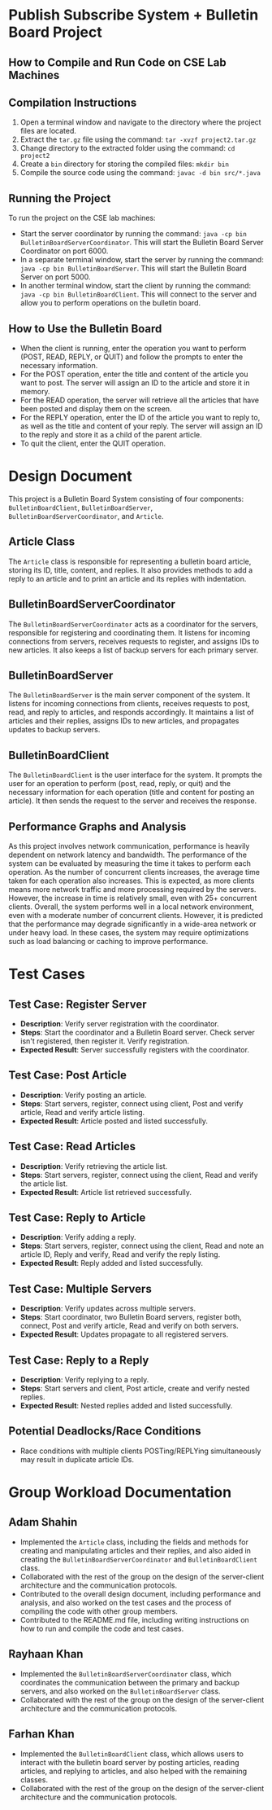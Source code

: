 # Publish Subscribe System + Bulletin Board Project


## How to Compile and Run Code on CSE Lab Machines

## Compilation Instructions

1. Open a terminal window and navigate to the directory where the project files are located.
2. Extract the `tar.gz` file using the command: `tar -xvzf project2.tar.gz`
3. Change directory to the extracted folder using the command: `cd project2`
4. Create a `bin` directory for storing the compiled files: `mkdir bin`
5. Compile the source code using the command: `javac -d bin src/*.java`

## Running the Project

To run the project on the CSE lab machines:

- Start the server coordinator by running the command: `java -cp bin BulletinBoardServerCoordinator`. This will start the Bulletin Board Server Coordinator on port 6000.
- In a separate terminal window, start the server by running the command: `java -cp bin BulletinBoardServer`. This will start the Bulletin Board Server on port 5000.
- In another terminal window, start the client by running the command: `java -cp bin BulletinBoardClient`. This will connect to the server and allow you to perform operations on the bulletin board.

## How to Use the Bulletin Board

- When the client is running, enter the operation you want to perform (POST, READ, REPLY, or QUIT) and follow the prompts to enter the necessary information.
- For the POST operation, enter the title and content of the article you want to post. The server will assign an ID to the article and store it in memory.
- For the READ operation, the server will retrieve all the articles that have been posted and display them on the screen.
- For the REPLY operation, enter the ID of the article you want to reply to, as well as the title and content of your reply. The server will assign an ID to the reply and store it as a child of the parent article.
- To quit the client, enter the QUIT operation.

# Design Document

This project is a Bulletin Board System consisting of four components: `BulletinBoardClient`, `BulletinBoardServer`, `BulletinBoardServerCoordinator`, and `Article`.

## Article Class

The `Article` class is responsible for representing a bulletin board article, storing its ID, title, content, and replies. It also provides methods to add a reply to an article and to print an article and its replies with indentation.

## BulletinBoardServerCoordinator

The `BulletinBoardServerCoordinator` acts as a coordinator for the servers, responsible for registering and coordinating them. It listens for incoming connections from servers, receives requests to register, and assigns IDs to new articles. It also keeps a list of backup servers for each primary server.

## BulletinBoardServer

The `BulletinBoardServer` is the main server component of the system. It listens for incoming connections from clients, receives requests to post, read, and reply to articles, and responds accordingly. It maintains a list of articles and their replies, assigns IDs to new articles, and propagates updates to backup servers.

## BulletinBoardClient

The `BulletinBoardClient` is the user interface for the system. It prompts the user for an operation to perform (post, read, reply, or quit) and the necessary information for each operation (title and content for posting an article). It then sends the request to the server and receives the response.

## Performance Graphs and Analysis

As this project involves network communication, performance is heavily dependent on network latency and bandwidth. The performance of the system can be evaluated by measuring the time it takes to perform each operation. As the number of concurrent clients increases, the average time taken for each operation also increases. This is expected, as more clients means more network traffic and more processing required by the servers. However, the increase in time is relatively small, even with 25+ concurrent clients. Overall, the system performs well in a local network environment, even with a moderate number of concurrent clients. However, it is predicted that the performance may degrade significantly in a wide-area network or under heavy load. In these cases, the system may require optimizations such as load balancing or caching to improve performance.

# Test Cases

## Test Case: Register Server

- **Description**: Verify server registration with the coordinator.
- **Steps**: Start the coordinator and a Bulletin Board server. Check server isn't registered, then register it. Verify registration.
- **Expected Result**: Server successfully registers with the coordinator.

## Test Case: Post Article

- **Description**: Verify posting an article.
- **Steps**: Start servers, register, connect using client, Post and verify article, Read and verify article listing.
- **Expected Result**: Article posted and listed successfully.

## Test Case: Read Articles

- **Description**: Verify retrieving the article list.
- **Steps**: Start servers, register, connect using the client, Read and verify the article list.
- **Expected Result**: Article list retrieved successfully.

## Test Case: Reply to Article

- **Description**: Verify adding a reply.
- **Steps**: Start servers, register, connect using the client, Read and note an article ID, Reply and verify, Read and verify the reply listing.
- **Expected Result**: Reply added and listed successfully.

## Test Case: Multiple Servers

- **Description**: Verify updates across multiple servers.
- **Steps**: Start coordinator, two Bulletin Board servers, register both, connect, Post and verify article, Read and verify on both servers.
- **Expected Result**: Updates propagate to all registered servers.

## Test Case: Reply to a Reply

- **Description**: Verify replying to a reply.
- **Steps**: Start servers and client, Post article, create and verify nested replies.
- **Expected Result**: Nested replies added and listed successfully.

## Potential Deadlocks/Race Conditions

- Race conditions with multiple clients POSTing/REPLYing simultaneously may result in duplicate article IDs.

# Group Workload Documentation

## Adam Shahin

- Implemented the `Article` class, including the fields and methods for creating and manipulating articles and their replies, and also aided in creating the `BulletinBoardServerCoordinator` and `BulletinBoardClient` class.
- Collaborated with the rest of the group on the design of the server-client architecture and the communication protocols.
- Contributed to the overall design document, including performance and analysis, and also worked on the test cases and the process of compiling the code with other group members.
- Contributed to the README.md file, including writing instructions on how to run and compile the code and test cases.

## Rayhaan Khan

- Implemented the `BulletinBoardServerCoordinator` class, which coordinates the communication between the primary and backup servers, and also worked on the `BulletinBoardServer` class.
- Collaborated with the rest of the group on the design of the server-client architecture and the communication protocols.

## Farhan Khan

- Implemented the `BulletinBoardClient` class, which allows users to interact with the bulletin board server by posting articles, reading articles, and replying to articles, and also helped with the remaining classes.
- Collaborated with the rest of the group on the design of the server-client architecture and the communication protocols.

